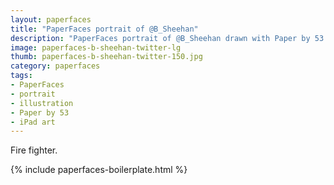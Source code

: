 ```yaml
---
layout: paperfaces
title: "PaperFaces portrait of @B_Sheehan"
description: "PaperFaces portrait of @B_Sheehan drawn with Paper by 53 on an iPad."
image: paperfaces-b-sheehan-twitter-lg
thumb: paperfaces-b-sheehan-twitter-150.jpg
category: paperfaces
tags: 
- PaperFaces
- portrait
- illustration
- Paper by 53
- iPad art
---
```


Fire fighter.

{% include paperfaces-boilerplate.html %}